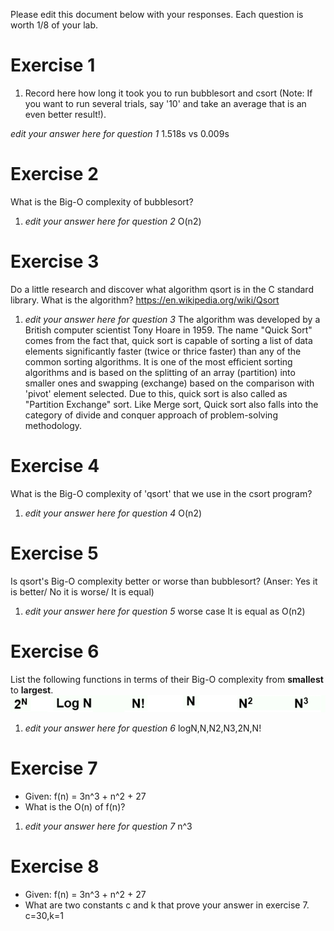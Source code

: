 Please edit this document below with your responses. Each question is worth 1/8 of your lab.

# Exercise 1

1. Record here how long it took you to run bubblesort and csort (Note: If you want to run several trials, say '10' and take an average that is an even better result!).

*edit your answer here for question 1* 1.518s vs 0.009s

# Exercise 2

What is the Big-O complexity of bubblesort?

1. *edit your answer here for question 2* O(n2)

# Exercise 3

Do a little research and discover what algorithm qsort is in the C standard library. What is the algorithm? https://en.wikipedia.org/wiki/Qsort

1. *edit your answer here for question 3* The algorithm was developed by a British computer scientist Tony Hoare in 1959. The name "Quick Sort" comes from the fact that, quick sort is capable of sorting a list of data elements significantly faster (twice or thrice faster) than any of the common sorting algorithms. It is one of the most efficient sorting algorithms and is based on the splitting of an array (partition) into smaller ones and swapping (exchange) based on the comparison with 'pivot' element selected. Due to this, quick sort is also called as "Partition Exchange" sort. Like Merge sort, Quick sort also falls into the category of divide and conquer approach of problem-solving methodology.

# Exercise 4

What is the Big-O complexity of 'qsort' that we use in the csort program?

1. *edit your answer here for question 4* O(n2)

# Exercise 5

Is qsort's Big-O complexity better or worse than bubblesort? (Anser: Yes it is better/ No it is worse/ It is equal)

1. *edit your answer here for question 5* worse case It is equal as O(n2)

# Exercise 6

List the following functions in terms of their Big-O complexity from **smallest** to **largest**.
<img src="./media/bigo.jpg"/>

1. *edit your answer here for question 6* logN,N,N2,N3,2N,N!

# Exercise 7

- Given: f(n) = 3n^3 + n^2 + 27
- What is the O(n) of f(n)?

1. *edit your answer here for question 7* n^3

# Exercise 8

- Given: f(n) = 3n^3 + n^2 + 27
- What are two constants c and k that prove your answer in exercise 7. c=30,k=1
